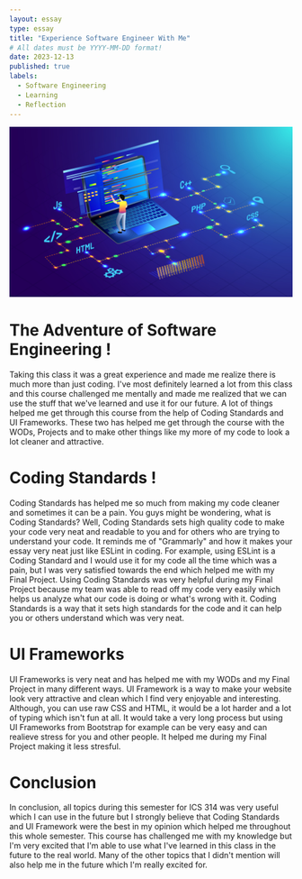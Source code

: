 ```yaml
---
layout: essay
type: essay
title: "Experience Software Engineer With Me"
# All dates must be YYYY-MM-DD format!
date: 2023-12-13
published: true
labels:
  - Software Engineering
  - Learning
  - Reflection
---
```


<img width="550px" class="rounded float-start pe-4" src="../img/softwareeng.jpeg">

# The Adventure of Software Engineering ! 

Taking this class it was a great experience and made me realize there is much more than just coding. I've most definitely learned a lot from this class and this course challenged me mentally and made me realized that we can use the stuff that we've learned and use it for our future. A lot of things helped me get through this course from the help of Coding Standards and UI Frameworks. These two has helped me get through the course with the WODs, Projects and to make other things like my more of my code to look a lot cleaner and attractive. 

# Coding Standards !

Coding Standards has helped me so much from making my code cleaner and sometimes it can be a pain. You guys might be wondering, what is Coding Standards? Well, Coding Standards sets high quality code to make your code very neat and readable to you and for others who are trying to understand your code. It reminds me of "Grammarly" and how it makes your essay very neat just like ESLint in coding. For example, using ESLint is a Coding Standard and I would use it for my code all the time which was a pain, but I was very satisfied towards the end which helped me with my Final Project. Using Coding Standards was very helpful during my Final Project because my team was able to read off my code very easily which helps us analyze what our code is doing or what's wrong with it. Coding Standards is a way that it sets high standards for the code and it can help you or others understand which was very neat. 

# UI Frameworks

UI Frameworks is very neat and has helped me with my WODs and my Final Project in many different ways. UI Framework is a way to make your website look very attractive and clean which I find very enjoyable and interesting. Although, you can use raw CSS and HTML, it would be a lot harder and a lot of typing which isn't fun at all. It would take a very long process but using UI Frameworks from Bootstrap for example can be very easy and can realieve stress for you and other people. It helped me during my Final Project making it less stresful. 

# Conclusion

In conclusion, all topics during this semester for ICS 314 was very useful which I can use in the future but I strongly believe that Coding Standards and UI Framework were the best in my opinion which helped me throughout this whole semester. This course has challenged me with my knowledge but I'm very excited that I'm able to use what I've learned in this class in the future to the real world. Many of the other topics that I didn't mention will also help me in the future which I'm really excited for. 
